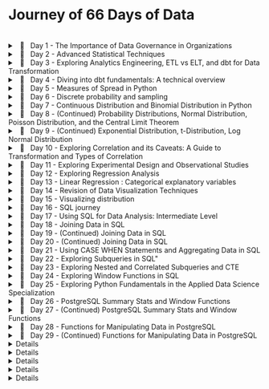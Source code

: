 <!--- <details> 
<br/>
<summary> &nbsp; 📖 &nbsp; Day N - Something</summary>

>  🗓️ &nbsp; Date: 2023-02-N  &nbsp; &nbsp;| &nbsp; &nbsp; 🔖 &nbsp; Resource: [ResourceNAME](Link) 

<p align="justify">
</p>
  
<pre><code>
</code></pre>

---

</details> ---> 


# Journey of 66 Days of Data

<br/>
<details> 

<br/>
<summary> &nbsp; 📖 &nbsp; Day 1 - The Importance of Data Governance in Organizations </summary>

> 🗓️ &nbsp;  Date: 2023-02-20  &nbsp; &nbsp;| &nbsp; &nbsp; 🔖 &nbsp; Resource: [Learning Data Governance](https://www.linkedin.com/learning-login/share?account=57118729&forceAccount=false&redirect=https%3A%2F%2Fwww.linkedin.com%2Flearning%2Flearning-data-governance-14224082%3Ftrk%3Dshare_ent_url%26shareId%3Dcohrv0OvTo6yI5CniLW7DQ%253D%253D)

<p align="justify">
In this course on data governance, I learned about the importance of managing data effectively within organizations.
As someone who has taken a course on data governance, I now understand that it involves creating policies, procedures, and standards for managing an organization's data assets. These policies cover a wide range of areas, including data privacy, data quality, data security, and data access.
</p>
<p align="justify">
One key takeaway from the course was the importance of data governance in ensuring the accuracy and reliability of an organization's data. Data governance policies help to ensure that the data is of high quality and can be trusted to support decision-making processes. Additionally, data governance can help organizations comply with regulatory requirements related to data privacy and security.
</p>
<p align="justify">
Overall, this course on data governance has helped me to appreciate the importance of managing data effectively within organizations. By implementing robust data governance policies, organizations can ensure that their data is accurate, secure, and reliable, and that it can be used effectively to support their goals.
</p>

___

</details>


<details> 
<br/>
<summary> &nbsp; 📖 &nbsp; Day 2 - Advanced Statistical Techniques </summary>

>  🗓️ &nbsp; Date: 2023-02-21  &nbsp; &nbsp;| &nbsp; &nbsp; 🔖 &nbsp; Resource: [Statistics Foundations 4: Advanced Topics](https://www.linkedin.com/learning-login/share?account=57118729&forceAccount=false&redirect=https%3A%2F%2Fwww.linkedin.com%2Flearning%2Fstatistics-foundations-4-advanced-topics%3Ftrk%3Dshare_ent_url%26shareId%3DbgrLh5ABQXy0gFkJrRmHGA%253D%253D)	

<p align="justify">
In this advanced statistics course, I gained a deeper understanding of various statistical concepts and techniques that are crucial. One of the most significant takeaways from this course was the importance of experimental design in ensuring the validity of statistical inferences. I learned about different types of experimental designs, such as completely randomized, randomized block, and factorial designs, and how to analyze the data obtained from them using analysis of variance (ANOVA). This knowledge is particularly useful in A/B testing. 
</p>

<p align="justify">
Furthermore, the course covered two-population comparisons, where I learned how to compare means and variances of two populations using different statistical tests, such as t-tests and F-tests. Additionally, the course covered advanced topics such as small sample sizes, t-distribution, degrees of freedom, and statistical power.
</p>

---
</details>


<details> 
<br/>
<summary> &nbsp; 📖 &nbsp; Day 3 - Exploring Analytics Engineering, ETL vs ELT, and dbt for Data Transformation </summary>

>  🗓️ &nbsp; Date: 2023-02-22  &nbsp; &nbsp;| &nbsp; &nbsp; 🔖 &nbsp; Resource: [Fundamentals of Dbt](https://courses.getdbt.com/courses/fundamentals)	

<p align="justify">
Today, I learned a bit about analytical engineers, ETL vs ELT and dbt for data transformation. I understood the difference between data engineer and analytical engineer. Data Engineers are responsible for designing and maintaining the infrastructure that enables the storage, processing, and analysis of large volumes of data whereas Analytics Engineers focus on building the analytical infrastructure that enables data-driven decision making. 
</p>
  
<p align="justify">
ETL and ELT are two different approaches to building data pipelines. ELT has become more popular in recent years due to the increasing availability of powerful cloud-based data warehouses, such as Amazon Redshift, Google BigQuery, and Snowflake. The main difference between the two approaches is the order in which the transformations are performed. ETL performs transformations on the data before it is loaded into the target system, while ELT loads the data into the target system first and then performs transformations on the data as needed.
</p>

<p align="justify">
dbt (data build tool) is a popular open-source tool that is used to manage data transformation pipelines. It is specifically designed for ELT workflows and provides features such as version control, testing, and documentation for data transformation code. dbt allows analytics engineers to manage the data transformation process in a more scalable and efficient way.
</p>
  
<p align="justify">
Next, I will dive deeper into dbt and explore this powerful too. 
</p>
  
---

</details>


<details> 
<br/>
<summary> &nbsp; 📖 &nbsp; Day 4 - Diving into dbt fundamentals: A technical overview </summary>

>  🗓️ &nbsp; Date: 2023-02-23  &nbsp; &nbsp;| &nbsp; &nbsp; 🔖 &nbsp; Resource: [Fundamentals of Dbt](https://courses.getdbt.com/courses/fundamentals)	

<p align="justify">
Today, I learned about data orchestration, fact models, dimension models, and DAG. I also explored the history of data modeling, including the Star schema, Kimball, and Data Vault. I learned that denormalized modeling, agile analytics, and ad hoc analytics are the latest trends in data modeling. I also learned why marts are called marts, and the differences between materialized tables and views.
</p>
  
<p align="justify">
In addition, I learned that models are .sql files that live in the models folder and that modularity is the degree to which a system's components may be separated and recombined. I also explored the concept of Sources, Staging, Intermediate, Fact, and Dimension models. I learned about upstream and downstream dependencies and the importance of data freshness in dbt.
</p>

<p align="justify">
I learned about the importance of modularity in dbt and how it allows for easy separation and recombination of system components. I also learned about the ref macro, which allows for easy reference to other models in the project. Testing is an essential aspect of data transformation, and dbt has features that allow for testing at multiple levels. There are two types of tests in dbt: singular tests and generic tests. Singular tests are specific queries that run on an entire model, while generic tests are written in YAML and run on specific columns in a model.
</p>

<details>
  <summary>Some of the Terminology</summary>
  
| Term | Description |
| --- | --- |
| Analytics Engineering | The process of creating and managing a data pipeline that transforms raw data into actionable insights. |
| ETL | Extract, Transform, Load - a data integration process that extracts data from source systems, transforms it into a format suitable for analysis, and loads it into a data warehouse. |
| ELT | Extract, Load, Transform - a data integration process that extracts data from source systems and loads it into a data warehouse, where it is transformed for analysis. |
| dbt | Data Build Tool - a tool for managing data transformations and orchestrating the data pipeline. |
| Fact Model | A data model that represents a fact or event, such as a sale or a customer interaction. |
| Dimension Model | A data model that represents a person, place, or thing, such as a customer or a product. |
| DAG | Directed Acyclic Graph - a visual representation of the dependencies between data pipeline tasks. |
| Data Vault | A data modeling technique that focuses on auditability, flexibility, and scalability. |
| Materialized Table | A table that is pre-calculated and stored in a database, improving query performance. |
| View | A virtual table that is a result of a query, allowing users to see a specific subset of data without altering the underlying data. |
| Modularity | The degree to which a system's components may be separated and recombined, often with the benefit of flexibility and variety in use. |
| ref Macro | A dbt macro that creates a reference to a model, allowing users to reuse the code and maintain consistency. |
| Source (src) | Raw table data that have been built in the warehouse through a loading process. |
| Staging (stg) | Models that are built directly on top of sources, used for light transformations that shape the data into what you want it to be. |
| Intermediate (int) | Models that exist between final fact and dimension tables, built on staging models rather than directly on sources to leverage the data cleaning that was done in staging. |
| Upstream | Refers to the models that are required to build a specific model. |
| Downstream | Refers to the models that are built on top of a specific model. |
| Freshness | The time since the last time data was refreshed or updated. |
| Singular Tests | Specific queries that are run against a model. |
| Generic Tests | Tests written in YAML that return the number of records that do not meet your assertions. |
| dbt test | A command that runs tests against a model. |
| dbt build | A command that builds the models and prepares them for the data pipeline. |
| Documentation | Information about a model or data pipeline, often in the form of comments or doc blocks. |
| Doc Block | A comment block in dbt that allows users to provide additional context and information about a model or data pipeline. |

  </details>

---

</details>


<details> 
<br/>
<summary> &nbsp; 📖 &nbsp; Day 5 - Measures of Spread in Python </summary>

>  🗓️ &nbsp; Date: 2023-02-24  &nbsp; &nbsp;| &nbsp; &nbsp; 🔖 &nbsp; Resource: [Introduction to Statistics in Python](https://app.datacamp.com/learn/courses/introduction-to-statistics-in-python)	

<p align="justify">
Today I learned about measures of spread such as variance, standard deviation, and mean absolute deviation in Python. These measures help to understand how much the data is spread out from the mean or central tendency.
</p>

<details> <br>
<summary> &nbsp; Variance and Standard Deviation</summary>
Variance is the average of the squared differences from the mean, while standard deviation is the square root of variance.

<pre><code>
import numpy as np

data = [2, 4, 6, 8, 10]

var = np.var(data)
std = np.std(data)

print("Variance:", var)
print("Standard Deviation:", std)

## output 
Variance: 8.0
Standard Deviation: 2.8284271247461903

</code></pre>

</details>

<details> <br>

 <summary> &nbsp; Mean Absolute Deviation </summary>
Mean absolute deviation (MAD) is the average of the absolute differences from the mean.

<pre><code>
import numpy as np

data = [2, 4, 6, 8, 10]

mean = np.mean(data)
mad = np.mean(np.abs(data - mean))

print("Mean Absolute Deviation:", mad)

## output 
Mean Absolute Deviation: 2.4

</code></pre>

</details>

<details>

<summary> &nbsp; Difference between SD and MSD </summary> <br>

The main difference between standard deviation and mean absolute deviation is that the former gives more weight to extreme values in the dataset, whereas the latter treats all deviations equally. Therefore, standard deviation is more sensitive to outliers than mean absolute deviation.

</details>

<details> <br>

<summary> &nbsp; Interquartile Range and Outliers </summary>
Interquartile range (IQR) is the range between the first and third quartiles of the dataset, and it can be used to identify outliers. Any value outside the range of 1.5 times the IQR below the first quartile or above the third quartile is considered an outlier.

<pre><code>
import numpy as np
import scipy.stats as stats

data = [2, 4, 6, 8, 10, 12, 14, 16, 18, 20, 22, 24, 26, 28, 30, 32, 34, 36, 38, 40]

q1, q3 = np.percentile(data, [25, 75])
iqr = q3 - q1

lower_bound = q1 - (1.5 * iqr)
upper_bound = q3 + (1.5 * iqr)

outliers = [x for x in data if x < lower_bound or x > upper_bound]

print("Interquartile Range:", iqr)
print("Outliers:", outliers)


## output 
Interquartile Range: 18.0
Outliers: [2, 40]

</code></pre>
</details>

---
</details>


<details> 
<br/>
<summary> &nbsp; 📖 &nbsp; Day 6 - Discrete probability and sampling  </summary>

>  🗓️ &nbsp; Date: 2023-02-26  &nbsp; &nbsp;| &nbsp; &nbsp; 🔖 &nbsp; Resource: [Datacamp: Random Numbers and Probability](https://campus.datacamp.com/courses/introduction-to-statistics-in-python/random-numbers-and-probability-2?ex=1) , [Youtube playlist: Discrete Probability](https://www.youtube.com/watch?v=oHcrna8Fk18&list=PLvxOuBpazmsNIHP5cz37oOPZx0JKyNszN)

<p align="justify">
Today, I learned about probability distributions in Python, specifically discrete probability distributions such as the binomial, Poisson, and geometric distributions. I also learned about sampling using the sample() method in Python as sampling is the process of selecting a subset of data from a larger dataset, usually for the purpose of making inferences about the larger population.

</p>
  
<p align="justify">
In Python, we can use the NumPy library to generate random numbers from different probability distributions. For example, we can use the binomial distribution to simulate flipping a coin a certain number of times and counting the number of heads. The binomial distribution takes two parameters: the number of trials (n) and the probability of success (p). The following code generates 100 random numbers from a binomial distribution with n=10 and p=0.5:
</p>


<pre><code>
import numpy as np
binomial_dist = np.random.binomial(n=10, p=0.5, size=100)
</code></pre>

<p align="justify">
Similarly, we can use the Poisson distribution to model the number of events occurring in a fixed interval of time or space, given the average rate of occurrence. The Poisson distribution takes one parameter: the average rate of occurrence (λ). The following code generates 100 random numbers from a Poisson distribution with λ=5:
</p>

<pre><code>
import numpy as np
poisson_dist = np.random.poisson(lam=5, size=100)
</code></pre>

<p align="justify">
Lastly, the geometric distribution models the number of trials needed to achieve the first success in a series of independent trials, each with the same probability of success. The geometric distribution takes one parameter: the probability of success (p). The following code generates 100 random numbers from a geometric distribution with p=0.3:
</p>

<pre><code>
import numpy as np
geometric_dist = np.random.geometric(p=0.3, size=100)
</code></pre>
  
<p align="justify">
In addition to generating random numbers from probability distributions, we can use the sample() method in Python to randomly sample a subset of data from a larger dataset. The sample() method takes one parameter: the sample size. The following code randomly samples 10 values from a list of numbers:
</p>

<pre><code>
import numpy as np
data = [1, 2, 3, 4, 5, 6, 7, 8, 9, 10, 11, 12, 13, 14, 15]
sample = np.random.choice(data, size=10, replace=False)
</code></pre>
    
---

</details>

<details> 
<br/>
<summary> &nbsp; 📖 &nbsp; Day 7 - Continuous Distribution and Binomial Distribution in Python</summary>

>  🗓️ &nbsp; Date: 2023-02-27  &nbsp; &nbsp;| &nbsp; &nbsp; 🔖 &nbsp; Resource: [Datacamp: Random Numbers and Probability](https://campus.datacamp.com/courses/introduction-to-statistics-in-python/random-numbers-and-probability-2?ex=1)

<p align="justify">
Today, I continued my exploration of probability theory and practiced using the Uniform distribution and Binomial distribution in Python.
</p>

### Continuous Distribution
<p align="justify">
A continuous distribution is used to describe the probability of a continuous random variable taking on values within a specific range. One common example of a continuous distribution is the Uniform distribution, which describes a scenario where all values in a range are equally likely to occur. In Python, I used the scipy.stats module to work with continuous distributions, specifically the uniform function.
Here's an example of using uniform.cdf to calculate the cumulative distribution function of the Uniform distribution:
</p>
  
<pre><code>
from scipy.stats import uniform

# Define the range of the Uniform distribution (lower bound and upper bound)
lower = 0
upper = 10

# Calculate the cumulative distribution function (CDF) of the Uniform distribution at x = 5 
uniform.cdf(5, lower, upper)

##output 
0.5

</code></pre>

<p align="justify">
I also used the uniform.rvs function to generate random numbers from the Uniform distribution:
</p>

<pre><code>
from scipy.stats import uniform

# Define the range of the Uniform distribution (lower bound and upper bound)
lower = 0
upper = 10

# Generate 10 random numbers from the Uniform distribution
uniform.rvs(upper, lower, size=10)
</code></pre>
---

### Binomial Distribution

<p align="justify">
The Binomial distribution is used to describe the probability of a certain number of successes in a fixed number of independent trials. In Python, I used the scipy.stats.binom module to work with the Binomial distribution.

Here's an example of using binom.pmf to calculate the probability mass function of the Binomial distribution:
</p>
  
<pre><code>
from scipy.stats import binom

# Calculate the probability of getting exactly 2 heads in 5 coin flips
n = 5
p = 0.5
k = 2

binom.pmf(k, n, p)

</code></pre>

<p align="justify">
In this example, I calculated the probability of getting exactly 2 heads in 5 coin flips, where the probability of getting heads on any given flip is 0.5. The k parameter specifies the number of successes, the n parameter specifies the total number of trials, and the p parameter specifies the probability of success for each trial.</p>

<p align="justify">
Overall, it was an interesting day exploring continuous and Binomial distributions in Python. I look forward to continuing my learning and exploring other types of probability distributions.</p>

  ---
</details>
  
  
<details> 
<br/>
<summary> &nbsp; 📖 &nbsp; Day 8 - (Continued) Probability Distributions, Normal Distribution, Poisson Distribution, and the Central Limit Theorem</summary>

>  🗓️ &nbsp; Date: 2023-02-28  &nbsp; &nbsp;| &nbsp; &nbsp; 🔖 &nbsp; Resource: [Datacamp: More Distributions and the Central Limit Theorem](https://campus.datacamp.com/courses/introduction-to-statistics-in-python/more-distributions-and-the-central-limit-theorem-3?ex=1)

<p align="justify">
Today, I continued my exploration of probability theory and learned about the normal distribution in more depth, as well as the Poisson distribution and the central limit theorem.
</p>

### Normal Distribution:
  
<p align="justify">
I learned about the normal distribution, which is a continuous probability distribution that is commonly used to model real-world phenomena. Here's an example of using norm.cdf to calculate the cumulative distribution function of the Normal distribution:
  
<pre><code>
from scipy.stats import norm

# Calculate the probability that a random variable from a normal distribution with mean 0 and standard deviation 1 is less than 1
norm.cdf(1, 0, 1)

</code></pre>

<p align="justify">
I also used the norm.rvs function to generate random numbers from the Normal distribution:
</p>
  
<pre><code>
from scipy.stats import norm

# Generate 10 random numbers from a normal distribution with mean 0 and standard deviation 1
norm.rvs(0, 1, size=10)

</code></pre>
---

### Poisson Distribution

<p align="justify">
The Poisson distribution is a discrete probability distribution that is used to model the number of times an event occurs in a fixed time period. In Python, I used the scipy.stats.poisson module to work with the Poisson distribution. Here's an example of using poisson.pmf to calculate the probability mass function of the Poisson distribution:
</p>
  
<pre><code>
from scipy.stats import poisson

# Calculate the probability of seeing 3 cars passing by in 1 minute on average
mu = 2
poisson.pmf(3, mu)

</code></pre>

---

### Central Limit Theorem

<p align="justify">
The Central Limit Theorem states that the sum of a large number of independent and identically distributed random variables will be approximately normally distributed, regardless of the underlying distribution of the individual variables. In Python, I used numpy to simulate the Central Limit Theorem. Here's an example of generating 1000 samples of 100 uniformly distributed random variables and calculating the mean of each sample:
</p>
  
<pre><code>
import numpy as np
from scipy.stats import norm

# Generate 1000 samples of 100 uniformly distributed random variables
samples = np.random.uniform(0, 1, (1000, 100))

# Calculate the mean of each sample
sample_means = np.mean(samples, axis=1)

# Plot the distribution of sample means
import matplotlib.pyplot as plt

plt.hist(sample_means, bins=30, density=True)

# Calculate the parameters of the normal distribution that approximates the sample means
mean = np.mean(sample_means)
std = np.std(sample_means)

# Plot the normal distribution that approximates the sample means
x = np.linspace(mean - 3*std, mean + 3*std, 100)
plt.plot(x, norm.pdf(x, mean, std), 'r')

plt.show()

</code></pre>
  
  ---

</details>


<details> 
<br/>
<summary> &nbsp; 📖 &nbsp; Day 9 - (Continued) Exponential Distribution, t-Distribution, Log Normal Distribution </summary>

>  🗓️ &nbsp; Date: 2023-03-01  &nbsp; &nbsp;| &nbsp; &nbsp; 🔖 &nbsp; Resource: [Datacamp: More Distributions and the Central Limit Theorem](https://campus.datacamp.com/courses/introduction-to-statistics-in-python/more-distributions-and-the-central-limit-theorem-3?ex=1)

<p align="justify">
Today, I continued my exploration of probability theory and practiced using the Exponential distribution, t-Distribution, Log Normal distribution.
</p>

### Exponential Distribution:
  
<p align="justify">
The Exponential distribution is a continuous probability distribution that describes the time between events in a Poisson point process, where events occur independently and at a constant rate. The Exponential distribution has a parameter lambda (λ) which represents the rate of events. Here's an example of using expon.cdf to calculate the cumulative distribution function of the Exponential distribution:
  
<pre><code>
from scipy.stats import expon

# Calculate the probability of waiting less than 3 minutes between two events that occur on average every 4 minutes
lambda_ = 1/4
expon.cdf(3, scale=1/lambda_)

# Output: 0.3296799539643607
</code></pre>
---

### t-Distribution (Student's Distribution)

<p align="justify">
The t-Distribution is a continuous probability distribution that is used when the sample size is small and/or when the population variance is unknown. In Python, I used the scipy.stats.t module to work with the t-Distribution. The t-Distribution has a parameter called degrees of freedom (df) which determines the shape of the distribution. When the degrees of freedom are low, the t-Distribution has fatter tails and a lower peak than the normal distribution. Here's an example of using t.cdf to calculate the cumulative distribution function of the t-Distribution:
</p>
  
<pre><code>
from scipy.stats import t

# Calculate the cumulative distribution function (CDF) of the t-distribution at x = 2
t.cdf(2, df=5)

# Output: 0.9342621026418957

</code></pre>

---

### Log Normal Distribution

<p align="justify">
The log normal distribution is a continuous probability distribution that is used when the underlying data is positively skewed and can be transformed to a normal distribution by taking the logarithm of the data. In Python, I used the scipy.stats.lognorm module to work with the log normal distribution.
</p>
  
<pre><code>

from scipy.stats import lognorm

# Generate 10 random numbers from the log normal distribution with shape parameter = 0.25 and scale parameter = 1
lognorm.rvs(s=0.25, scale=1, size=10)

# Output: array([1.22673498, 0.60983203, 0.62700296, 1.10447058, 1.56578228,
#                0.87423138, 0.85463339, 1.09205123, 1.20236384, 1.12615535])

</code></pre>
  
  ---

</details>
  
  

<details> 
<br/>
<summary> &nbsp; 📖 &nbsp; Day 10 - Exploring Correlation and its Caveats: A Guide to Transformation and Types of Correlation </summary>

>  🗓️ &nbsp; Date: 2023-03-02  &nbsp; &nbsp;| &nbsp; &nbsp; 🔖 &nbsp; Resource: [Datacamp: Correlation and Experimental Design
](https://campus.datacamp.com/courses/introduction-to-statistics-in-python/correlation-and-experimental-design-4?ex=1)

<p align="justify">
Today, I learned about correlation, its statistical formulation, and correlation caveats. Here's a breakdown of what I covered today:</p>

## Correlation:
  
<p align="justify">
Correlation is a measure of the strength and direction of the relationship between two variables. It is commonly used in statistics to investigate the association between variables. </p>
  
### Pearson Correlation:
  
<p align="justify">
The Pearson Correlation coefficient, also known as Pearson's r, is a measure of the linear relationship between two continuous variables. It ranges from -1 to +1, where -1 indicates a perfect negative correlation, 0 indicates no correlation, and +1 indicates a perfect positive correlation. The formula for calculating Pearson's r is: </p>

<code> r = (nΣXY - ΣXΣY) / sqrt((nΣX^2 - (ΣX)^2) * (nΣY^2 - (ΣY)^2)) </code>
<br>
  
In Python, we can use the pearsonr function from the scipy.stats module to calculate the Pearson Correlation coefficient and its p-value.
 <pre><code>
from scipy.stats import pearsonr

# Calculate Pearson's r and p-value between two arrays x and y
x = [1, 2, 3, 4, 5]
y = [5, 4, 3, 2, 1]
corr, p_val = pearsonr(x, y)

print("Pearson's r =", corr)
print("p-value =", p_val)

## Pearson's r = -1.0
## p-value = 0.0
</code></pre> 

### Other Types Correlation:
  
<p align="justify">
Apart from Pearson's correlation, there are other types of correlation measures, such as Spearman's rank correlation coefficient and Kendall's tau correlation coefficient. These measures are used when the relationship between the two variables is not necessarily linear or when the data is ordinal.
</p>

---

## Correlation Caveats:
  
<p align="justify">
While correlation is a useful tool for investigating the relationship between variables, there are some caveats to keep in mind. </p>
  
### Importance of Transformation:
  
<p align="justify">
Correlation measures the linear relationship between two variables, which means that if the relationship is not linear, correlation may not accurately reflect the true association. In such cases, transforming the data using functions such as log, square root, reciprocal, or a combination of these may help to linearize the relationship and improve the accuracy of the correlation. </p>

<pre><code>
import numpy as np
import matplotlib.pyplot as plt

# Generate two arrays with a non-linear relationship
x = np.arange(1, 11)
y = x ** 2 + 5 * x + 10

# Plot the data
plt.scatter(x, y)
plt.show()
</code></pre>   

<br>

<pre><code>
# Transform the data using log function
x_log = np.log(x)
y_log = np.log(y)

# Plot the transformed data
plt.scatter(x_log, y_log)
plt.show()
</code></pre>
  
 


### Correlation does not imply causation:
  
<p align="justify">
It is important to note that correlation does not imply causation. Just because two variables are correlated does not necessarily mean that one causes the other.
</p>
  
<p align="justify">
For example, a study might find a positive correlation between ice cream sales and the number of drownings at the beach. However, this does not mean that eating ice cream causes people to drown or vice versa. Instead, the real explanation for this correlation is that both variables are influenced by a third variable, such as hot weather.
</p>  
  
---

</details>

<details> 
<br/>
<summary> &nbsp; 📖 &nbsp; Day 11 - Exploring Experimental Design and Observational Studies </summary>

>  🗓️ &nbsp; Date: 2023-03-03  &nbsp; &nbsp;| &nbsp; &nbsp; 🔖 &nbsp; Resource: [Datacamp: Correlation and Experimental Design
](https://campus.datacamp.com/courses/introduction-to-statistics-in-python/correlation-and-experimental-design-4?ex=1)

<p align="justify">
Today, I continued my exploration of statistics and learned about the design of experiments. In particular, I learned about the various methods used in experimental and observational studies to reduce bias and increase the reliability of the results.</p>
  
### Treatment and Response in Experimental Design
<p align="justify">
reatment refers to any intervention or manipulation applied to a group or individual in an experiment. It is the variable that is being studied and can be either a controlled variable or an independent variable. For example, in a medical trial, the treatment may be a new drug that is being tested for its effectiveness in treating a certain condition. </p>  

<p align="justify">
Response, on the other hand, refers to the measured outcome or effect of the treatment. It is the variable that is being observed and analyzed to determine if the treatment had any effect. In the medical trial example, the response could be the improvement in the patient's condition after taking the new drug. </p>   

### A/B Testing:
<p align="justify">
A/B testing is a method used in experimental studies to compare two different treatments or versions of a product to see which one performs better. In A/B testing, a sample of individuals is randomly divided into two groups, one group receives the first treatment (A) while the other receives the second treatment (B). The outcomes of each group are then compared to determine which treatment is more effective. </p>
 
### Gold Standard of Experimentation:
<p align="justify">
The randomized control trial (RCT) is considered the gold standard in experimentation. In an RCT, individuals are randomly assigned to either the treatment group or the control group. The control group is used as a baseline to compare the results of the treatment group. Placebos and double-blind trials are used to further reduce bias and increase the reliability of the results. </p>
  
### Observational Study:
<p align="justify">
Observational studies are used in situations where it is not feasible or ethical to conduct an experimental study. In observational studies, researchers observe and record the natural behavior of individuals or groups. However, it is important to note that observational studies are more susceptible to bias than experimental studies, as the researchers do not have control over the treatment or exposure. </p>  
  
### Confounding Variables:
<p align="justify">
Confounding variables are variables that are related to both the independent and dependent variables, making it difficult to determine the true relationship between them. It is important to control for confounding variables in experimental and observational studies to increase the reliability of the results. </p>  
  
### Longitudinal vs Cross-Sectional Studies:
<p align="justify">
In a longitudinal study, individuals are observed and measured over a long period of time to determine how they change over time. In contrast, a cross-sectional study measures a group of individuals at a single point in time. Both types of studies have their advantages and disadvantages, and the choice between them depends on the research question and available resources. </p>    
  
<p align="justify">
Overall, I found today's lesson on the design of experiments to be very informative and relevant to my work as a data scientist. It is important to consider the various methods used in experimental and observational studies to ensure that the results are reliable and free from bias. </p>     

---

</details>


<details> 
<br/>
<summary> &nbsp; 📖 &nbsp; Day 12 - Exploring Regression Analysis </summary>

>  🗓️ &nbsp; Date: 2023-03-05  &nbsp; &nbsp;| &nbsp; &nbsp; 🔖 &nbsp; Resource: [Datacamp: Simple Linear Regression Modeling
](https://campus.datacamp.com/courses/introduction-to-regression-with-statsmodels-in-python/simple-linear-regression-modeling?ex=1)

<p align="justify">
I continued my exploration of statistics. I learned about regression analysis, specifically linear and logistic regression. I also learned about adding a linear trend line, the intercept, slope, and equation, as well as running a model in Python using the statsmodels library. </p>
<p align="justify">
Regression analysis is a statistical technique used to model the relationship between a dependent variable and one or more independent variables.
</p>

---

### Linear and Logistic Regression:
  
<p align="justify">
I learned about two types of regression: linear and logistic regression. Linear regression is used to model the relationship between two continuous variables, while logistic regression is used to model the relationship between a binary dependent variable and one or more independent variables.
 </p>
 
---  

### Adding a Linear Trend Line
  
<p align="justify">
To visualize the relationship between two variables, I learned about adding a linear trend line to a scatter plot. In Python, I used the seaborn library to plot a scatter plot with a linear regression trend line:
 </p>

<pre><code>
fimport seaborn as sns

# Load data
data = sns.load_dataset("tips")

# Plot scatter plot with linear regression trend line
sns.regplot(x="total_bill", y="tip", data=data)
</code></pre> 

---

### Intercept, Slope, and Equation
  
<p align="justify">
I also learned about the intercept, slope, and equation of a linear regression model. The intercept represents the point at which the regression line intersects the y-axis (the value at the point where x is zero), while the slope represents the rate of change in the dependent variable for each unit change in the independent variable (the amount of the y value increases if you increase x by one). </p>
<p align="justify">
The equation of a linear regression line is typically written as y = mx + b, where y is the dependent variable, x is the independent variable, m is the slope of the line, and b is the intercept.
</p>

---  

### Running a Regression Model with statsmodels
  
<p align="justify">
In Python, I learned how to run a regression model using the statsmodels library. I used the ols() function from statsmodels.formula.api to create a model object and fit it to my data: </p>

<pre><code>
iimport pandas as pd
import statsmodels.formula.api as smf

# Read in data as a pandas dataframe
data = pd.read_csv('data.csv')

# Fit linear regression model using ols() function from statsmodels
model = smf.ols(formula='y ~ x', data=data).fit()

# Print summary of model results
print(model.summary())

</code></pre>   
---

</details>




<details> 
<br/>
<summary> &nbsp; 📖 &nbsp; Day 13 - Linear Regression : Categorical explanatory variables </summary>

>  🗓️ &nbsp; Date: 2023-03-06  &nbsp; &nbsp;| &nbsp; &nbsp; 🔖 &nbsp; Resource: [Datacamp: Simple Linear Regression Modeling
](https://campus.datacamp.com/courses/introduction-to-regression-with-statsmodels-in-python/simple-linear-regression-modeling?ex=1)

<p align="justify">
I learned about categorial explanatory variables, visualizing one numeric and one categorical values using sns.displot, and linear regression with categorical explanatory variables.


---


  
<p align="justify">
To visualize a numeric and a categorical variable, instead of scatterplot, histogram is used. I used sns.displot to give panel to all the categorical values </p>
 

<pre><code>
import seaborn as sns
import matplotlib.pyplot as plt

# Load example data from seaborn library
tips = sns.load_dataset("tips")

# Create a panel of histograms using displot, The col_wrap argument specifies how many plots to display per row, in this case 2
sns.displot(data=tips, x="total_bill", col="day", col_wrap=2, bins=20)

# Set plot titles and axis labels
plt.subplots_adjust(top=0.9)
plt.suptitle("Total Bill by Day of the Week")
plt.xlabel("Total Bill ($)")
plt.show()
</code></pre> 

---

  
<p align="justify">
To perform linear regression with one numeric and one categorical variable, we can use the ols function from the statsmodels.formula.api module. Here's an example of how we can use ols to perform linear regression with a numeric and a categorical variable: </p>

<pre><code>
import statsmodels.formula.api as smf

# Load example dataset
tips = sns.load_dataset("tips")

# Perform linear regression with intercept
model_with_intercept = smf.ols('total_bill ~ day', data=tips).fit()

# Print the model summary
print(model_with_intercept.summary())

</code></pre> 

<p align="justify">
When we perform linear regression with a categorical variable, we need to be careful about how we specify the model formula. By default, ols will include an intercept term in the model. However, this may not be appropriate when we have a categorical variable. If we include an intercept term, we will end up with a separate intercept for each category of the categorical variable. This can lead to misleading results.</p>

  
<p align="justify">
To exclude the intercept term, we can include + 0 in the formula. For example: </p>


<pre><code>
import statsmodels.formula.api as smf

# Load example dataset
tips = sns.load_dataset("tips")

# Perform linear regression without intercept
model_without_intercept = smf.ols('total_bill ~ day + 0', data=tips).fit()

# Print the model summary
print(model_without_intercept.summary())

</code></pre>   

<p align="justify">
When we perform linear regression without the intercept term, the coefficients represent the mean difference in the dependent variable between each category of the categorical variable and the reference category. The reference category is the one that is omitted from the formula.</p>

<p align="justify">
In general, if we have a categorical variable with more than two categories, we should exclude the intercept term. If we have a categorical variable with only two categories, we can include or exclude the intercept term, but the interpretation of the coefficients will be slightly different. </p>
---

</details>



  
<details> 
<br/>
<summary> &nbsp; 📖 &nbsp; Day 14 - Revision of Data Visualization Techniques  </summary>

>  🗓️ &nbsp; Date: 2023-03-07  &nbsp; &nbsp;| &nbsp; &nbsp; 🔖 &nbsp; Resource: [An Intuitive Guide to Data Visualization in Python](https://www.analyticsvidhya.com/blog/2021/02/an-intuitive-guide-to-visualization-in-python/)

<p align="justify">
Today I revisited the different types of charts and visualizations that can be used to effectively present data. Good visualizations can help us understand and interpret data better. I reviewed various charts such as bar chart, pie chart, dot plot, box plot, histogram, line chart, scatter plot, heat map and data map, and also their implementation in Python.
</p>

---
  
### Bar Chart
<p align="justify">
A bar chart is a chart with rectangular bars plotted horizontally or vertically. They are used to show a comparison between different categories or groups. Bar charts are useful in showing changes over time or comparing different categories. </p>  

<pre><code>
import matplotlib.pyplot as plt

# Data
data = {'apples': 20, 'oranges': 15, 'pears': 25, 'bananas': 22}

# Creating bar chart
fig = plt.figure(figsize=(10, 5))

# Add axes
ax = fig.add_axes([0, 0, 1, 1])

# Add data
ax.bar(data.keys(), data.values())

# Add title and labels
ax.set_title('Fruit Comparison')
ax.set_xlabel('Fruit')
ax.set_ylabel('Quantity')

# Show plot
plt.show()
</code></pre>   

---

### Pie Chart:
<p align="justify">
A pie chart is a circular chart divided into sectors, which represents numerical proportions of a whole. Pie charts are not recommended for showing many categories or groups as it can be difficult to read them. </p>

<pre><code>
import matplotlib.pyplot as plt

# Data
data = {'apples': 20, 'oranges': 15, 'pears': 25, 'bananas': 22}

# Creating pie chart
fig, ax = plt.subplots()

# Add data
ax.pie(data.values(), labels=data.keys(), autopct='%1.1f%%')

# Add title
ax.set_title('Fruit Comparison')

# Show plot
plt.show()

</code></pre>     

<p align="justify">
Pie charts are often used for data visualization, but they are not recommended for several reasons. Firstly, they can be misleading as it is difficult to accurately compare the size of different slices of the pie. Human perception is not always accurate, and small differences in angle or size can make a significant difference in how the chart is interpreted. Secondly, pie charts are not effective at showing changes over time, which can be important in many data analysis scenarios. Lastly, pie charts are not accessible for people with visual impairments or color blindness. </p>

---

### Dot Plot
<p align="justify">A dot plot is a chart consisting of dots to represent data points. It is useful in showing the distribution of data points and their frequency.
 </p>  

<pre><code>
import matplotlib.pyplot as plt

# Data
data = [3, 5, 6, 2, 8, 4, 7, 1, 9]

# Creating dot plot
fig, ax = plt.subplots()

# Add data
ax.plot(data, 'o')

# Add title and labels
ax.set_title('Dot Plot')
ax.set_xlabel('X-axis')
ax.set_ylabel('Y-axis')

# Show plot
plt.show()
</code></pre>    

---

### Box Plot 
<p align="justify">
A box plot is a chart used to show the distribution of data and its skewness. It is useful in identifying outliers and comparing data between groups or categories.
 </p>  

<pre><code>
import matplotlib.pyplot as plt

# Data
data = [10, 20, 30, 40, 50, 60, 70, 80, 90, 100]

# Creating box plot
fig, ax = plt.subplots()

# Add data
ax.boxplot(data)

# Add title and labels
ax.set_title('Box Plot')
ax.set_ylabel('Data')

# Show plot
plt.show()
</code></pre>  

---

### Histogram
<p align="justify"> A histogram is a graphical representation of the distribution of a dataset. It is an estimate of the probability distribution of a continuous variable and is commonly used for data visualization.
 </p>  

<pre><code>
import matplotlib.pyplot as plt
import numpy as np

data = np.random.randn(1000)
plt.hist(data, bins=30)
plt.show()
</code></pre>  

---

### Line chart:
<p align="justify">A line chart is used to show trends over time or a continuous variable. It is commonly used to visualize stock prices, weather patterns, or other time series data.
 </p>  

<pre><code>
import matplotlib.pyplot as plt

x = [1, 2, 3, 4, 5]
y = [2, 4, 1, 5, 3]

plt.plot(x, y)
plt.show()

</code></pre>  

---

### Scatter Plot
<p align="justify">A scatter plot is used to show the relationship between two variables. It is commonly used to visualize data points in a two-dimensional space. 
 </p>  

<pre><code>
import matplotlib.pyplot as plt
import numpy as np

x = np.random.randn(100)
y = np.random.randn(100)

plt.scatter(x, y)
plt.show()

</code></pre>  

---

### Heatmap
<p align="justify">A heatmap is used to show the distribution of data points in a two-dimensional space. It is commonly used to visualize the correlation between variables or the frequency of events in a geographic area.
 </p>  

<pre><code>
import seaborn as sns
import numpy as np

data = np.random.randn(100, 100)

sns.heatmap(data)
</code></pre>  

### Data map
<p align="justify"> A data map is used to visualize geographic data. It is commonly used to show the distribution of population, the prevalence of diseases, or other spatial phenomena. 
 </p>  

<pre><code>
import folium

m = folium.Map(location=[45.5236, -122.6750])
</code></pre>  


---

</details>

<details> 
<br/>
<summary> &nbsp; 📖 &nbsp; Day 15 - Visualizing distribution </summary>

>  🗓️ &nbsp; Date: 2023-03-08  &nbsp; &nbsp;| &nbsp; &nbsp; 🔖 &nbsp; Resource: [Datacamp: Visualizing distributions
](https://campus.datacamp.com/courses/understanding-data-visualization/visualizing-distributions?ex=1)

<p align="justify">
From today, I am taking a career track: <a href="https://app.datacamp.com/learn/career-tracks/data-analyst-in-sql" target="_blank">Data Analyst in SQL</a> as I am taking a break from statistics and diving into SQL. As a part of this track, I did Understanding Data Visualization course where I got chance to revist the visualization tools along with best pratice for using colours and shapes. 
</p>

---

</details>

<details> 
<br/>
<summary> &nbsp; 📖 &nbsp; Day 16 - SQL journey </summary>

>  🗓️ &nbsp; Date: 2023-03-20  &nbsp; &nbsp;| &nbsp; &nbsp; 🔖 &nbsp; Resource: [Datacamp: Introduction to SQL
](https://app.datacamp.com/learn/courses/introduction-to-sql)

<p align="justify">
After a brief break from my data science learning journey, I decided to focus on enhancing my skills in SQL. I reviewed the basics and learned how to write subqueries, use aggregate functions, and normalize data.  I also gained an understanding of the importance of data normalization in improving data retrieval accuracy and efficiency. I'm excited to apply my new knowledge to real-world datasets and continue practicing writing more complex SQL queries.

Moving forward, I plan to take specific courses on different SQL flavors to expand my knowledge and proficiency in writing complex queries. I'm committed to learning new keywords and techniques to become a more effective data scientist. Overall, it was a productive day of learning, and I'm looking forward to continuing my journey towards mastering the various tools and techniques used in data science.
</p>

---

</details>

<details> 
<br/>
<summary> &nbsp; 📖 &nbsp; Day 17 - Using SQL for Data Analysis: Intermediate Level </summary>

>  🗓️ &nbsp; Date: 2023-03-21  &nbsp; &nbsp;| &nbsp; &nbsp; 🔖 &nbsp; Resource: <a href="https://app.datacamp.com/learn/courses/intermediate-sql" target="_blank"> Datacamp: Intermediate SQL </a>



<p align="justify">
Today, I learned about using SQL to filter, compare, summarize, sort, and group data. I practiced writing queries on a database of films to determine which movies performed the best and how movie durations and budgets changed over time.
</P>

<p align="justify">
I started by filtering and comparing data using operators like =, <>, and IN. Then, I learned about aggregate functions such as SUM, COUNT, AVG, and MAX, which were helpful in summarizing data like the total revenue generated by a particular film or the average rating of movies in a certain genre. After that, I learned how to sort and group data using ORDER BY and GROUP BY statements. And then, I learned how to present data cleanly using tools such as rounding and aliasing. The AS keyword was useful in renaming columns and making the output more user-friendly. 
</p>

<p align="justify">
When writing SQL code, the order of keywords is generally: SELECT -> FROM -> WHERE -> GROUP BY -> HAVING -> ORDER BY -> LIMIT. For example: 
</p>

<pre><code>
SELECT title, duration
FROM films
WHERE country = 'United States'
GROUP BY duration
HAVING COUNT(*) > 10
ORDER BY duration DESC
LIMIT 5;
</code></pre> 

<p align="justify">
In this example, the keywords are written in the order: SELECT, FROM, WHERE, GROUP BY, HAVING, ORDER BY, LIMIT. However, when running the query, the order is actually: FROM, WHERE, GROUP BY, HAVING, SELECT, ORDER BY, LIMIT.
</p>

<hr style="border: 0; height: 1px; width: 80%; text-align: center;">


</details>


</details>

<details> 
<br/>
<summary> &nbsp; 📖 &nbsp; Day 18 - Joining Data in SQL </summary>

>  🗓️ &nbsp; Date: 2023-03-22  &nbsp; &nbsp;| &nbsp; &nbsp; 🔖 &nbsp; Resource: <a href="https://app.datacamp.com/learn/courses/joining-data-in-sql" target="_blank"> Datacamp: Joining Data in SQL </a>

<p align="justify">
Today, I learned about using SQL to filter, compare, summarize, sort, and group data. I practiced writing queries on a database of films to determine which movies performed the best and how movie durations and budgets changed over time. I delved into the topic of SQL joins and learned about different types of joins such as INNER JOIN, LEFT JOIN, RIGHT JOIN, FULL JOIN, and CROSS JOIN. These joins are used to combine columns from one or more tables in a relational database through a lookup process. </p>

<details>
<summary>Syntax of Cross JOIN</summary>
<p align="justify"> A CROSS JOIN, also known as a Cartesian product, returns all possible combinations of rows from two tables. It does not require any common columns between the tables. For example: </p>
    
<pre><code>
 SELECT *
 FROM table1
 CROSS JOIN table2;
 </code></pre> 
 </details> 
  
<hr style="border: 0; height: 0.5px; width: 80%; text-align: center;">

<p align="justify"> Additionally, I also learned about semi joins, anti joins, and self joins. </p>
<details> 
<summary>Syntax and Description</summary>

<p align="justify">
A semi-join returns only the rows from the first table that match a specified condition in the second table. It is equivalent to using an IN or EXISTS subquery. For example:
</p>

<pre><code>
SELECT *
FROM table1
WHERE EXISTS (
  SELECT *
  FROM table2
  WHERE table1.id = table2.id
);
</code></pre> 

<p align="justify">
An anti-join returns only the rows from the first table that do not match a specified condition in the second table. It is equivalent to using a NOT IN or NOT EXISTS subquery. For example:
</p>

<pre><code>
SELECT *
FROM table1
WHERE NOT EXISTS (
  SELECT *
  FROM table2
  WHERE table1.id = table2.id
);
</code></pre> 
 
<p align="justify">
A self-join is a join in which a table is joined with itself. It can be used to compare rows within the same table or to create hierarchical relationships. For example:
</p>

<pre><code>
SELECT e1.name, e2.name
FROM employees e1
JOIN employees e2 ON e1.manager_id = e2.id;
</code></pre> 

</details>

<hr style="border: 0; height: 1px; width: 80%; text-align: center;">

</details>


<details> 
<br/>
<summary> &nbsp; 📖 &nbsp; Day 19 - (Continued) Joining Data in SQL </summary>

>  🗓️ &nbsp; Date: 2023-03-23  &nbsp; &nbsp;| &nbsp; &nbsp; 🔖 &nbsp; Resource: <a href="https://app.datacamp.com/learn/courses/joining-data-in-sql" target="_blank"> Datacamp: Joining Data in SQL </a>

<p align="justify">
Today, I learned about using set theory operations in SQL, including UNION, UNION ALL, INTERSECT, and EXCEPT clauses. These operations are different from join operations and are used to combine or compare data from two or more tables. </p>

<br/><img src="./images/set_theory.png" alt="set_thoery_chart">


<p align="justify">
The UNION clause combines the result sets of two or more SELECT statements into a single result set. It eliminates duplicate rows in the result set. The UNION ALL clause also combines the result sets of two or more SELECT statements into a single result set, but it includes all rows, including duplicates.

Here's an example of UNION: </p>
    
<pre><code>
SELECT column1, column2
FROM table1
UNION
SELECT column1, column2
FROM table2;
</code></pre> 
  
<hr style="border: 0; height: 0.5px; width: 80%; text-align: center;">

<p align="justify">
The INTERSECT clause returns only the rows that appear in both result sets of two SELECT statements. It is used to compare two result sets and find the common rows. Here's an example: </p>
    
<pre><code>
SELECT column1, column2
FROM table1
INTERSECT
SELECT column1, column2
FROM table2;
</code></pre> 
  
<hr style="border: 0; height: 0.5px; width: 80%; text-align: center;">

<p align="justify">
The EXCEPT clause returns only the rows that appear in the first result set but not in the second result set of two SELECT statements. It is used to compare two result sets and find the unique rows. Here's an example:</p>
    
<pre><code>
SELECT column1, column2
FROM table1
EXCEPT
SELECT column1, column2
FROM table2;
</code></pre> 
  
<hr style="border: 0; height: 0.5px; width: 80%; text-align: center;">

</details>


<details> 
<br/>
<summary> &nbsp; 📖 &nbsp; Day 20 - (Continued) Joining Data in SQL </summary>

>  🗓️ &nbsp; Date: 2023-03-24 &nbsp; &nbsp;| &nbsp; &nbsp; 🔖 &nbsp; Resource: <a href="https://app.datacamp.com/learn/courses/joining-data-in-sql" target="_blank"> Datacamp: Joining Data in SQL </a>

<p align="justify">
On day 20, I began investigating semi-joins and anti-joins in SQL. These are powerful tools for filtering data and analyzing relationships between tables. Semi-joins allow me to filter data based on a condition in another table, while anti-joins allow me to identify records that do not have a corresponding match in another table. </p>

<p align="justify">
Semi-joins proved useful for filtering data from one table based on matching data in another table. This can be achieved using the EXISTS keyword or the IN keyword with a subquery.

Here's an example of Semi-joins: </p>
    
<pre><code>
SELECT *
FROM employees
WHERE EXISTS (
  SELECT *
  FROM departments
  WHERE employees.department_id = departments.department_id
)
</code></pre> 
  
<hr style="border: 0; height: 0.5px; width: 80%; text-align: center;">

<p align="justify">
Similarly, anti-joins were helpful in filtering out data from one table that did not exist in another table. This was achieved using the NOT EXISTS keyword or the NOT IN keyword with a subquery. Example: </p>
    
<pre><code>
SELECT *
FROM employees
WHERE NOT EXISTS (
  SELECT *
  FROM departments
  WHERE employees.department_id = departments.department_id
)
</code></pre> 
  
<hr style="border: 0; height: 0.5px; width: 80%; text-align: center;">

</details>


<details> 
<br/>
<summary> &nbsp; 📖 &nbsp; Day 21 - Using CASE WHEN Statements and Aggregating Data in SQL</summary>

>  🗓️ &nbsp; Date: 2023-03-27 &nbsp; &nbsp;| &nbsp; &nbsp; 🔖 &nbsp; Resource: <a href="https://campus.datacamp.com/courses/data-manipulation-in-sql/well-take-the-case?ex=1" target="_blank"> Datacamp: We'll take the CASE </a>

<p align="justify">
Today, I learned how to use the CASE WHEN statement in SQL to create categorical variables and how to aggregate data with multiple filtering conditions. </p>

<p align="justify">
For example, consider a table of customer orders with columns for order ID, customer name, product ID, and quantity. I can use the CASE WHEN statement to create a new column that categorizes each product as either "high demand" or "low demand" based on the quantity ordered. Here is an example query: </p>

Here's an example of Semi-joins: </p>
    
<pre><code>
SELECT order_id, customer_name, product_id, quantity,
  CASE WHEN quantity > 10 THEN 'high demand'
       ELSE 'low demand' END AS demand_category
FROM orders;
</code></pre> 
  
<hr style="border: 0; height: 0.5px; width: 80%; text-align: center;">

<p align="justify">
I also learned how to aggregate data with multiple filtering conditions using the COUNT and SUM functions. For example, consider a table of customer orders with columns for order ID, customer name, product ID, and price. I can use the following query to calculate the total revenue generated by each customer for each product category: </p>
    
<pre><code>
SELECT customer_name, 
  SUM(CASE WHEN price > 100 THEN price ELSE 0 END) AS high_price_revenue,
  SUM(CASE WHEN price <= 100 THEN price ELSE 0 END) AS low_price_revenue,
  SUM(price) AS total_revenue
FROM orders
GROUP BY customer_name;
</code></pre> 
  
<hr style="border: 0; height: 0.5px; width: 80%; text-align: center;">

</details>


<details> 
<br/>
<summary> &nbsp; 📖 &nbsp; Day 22 - Exploring Subqueries in SQL"</summary>

>  🗓️ &nbsp; Date: 2023-03-28 &nbsp; &nbsp;| &nbsp; &nbsp; 🔖 &nbsp; Resource: <a href="https://campus.datacamp.com/courses/data-manipulation-in-sql/short-and-simple-subqueries?ex=1" target="_blank"> Datacamp: Short and Simple Subqueries </a>

<p align="justify">
Today, I learned about subqueries in SQL. Subqueries are queries nested inside other queries and are used to retrieve data that will be used in the main query. I learned that subqueries can be used in the SELECT, FROM, and WHERE clauses of a query. </p>

<p align="justify">
One example of using a subquery in the SELECT clause is to retrieve the maximum value of a column in a table and use it in the main query. Here's an example: </p>
    
<pre><code>
SELECT name, salary, (SELECT MAX(salary) FROM employees) AS max_salary
FROM employees;
</code></pre> 
  
<hr style="border: 0; height: 0.5px; width: 80%; text-align: center;">

<p align="justify">
Another example of using a subquery is to filter the results of a main query based on a condition in another table. Here's an example:</p>
    
<pre><code>
SELECT name, salary
FROM employees
WHERE department_id IN (SELECT department_id FROM departments WHERE location = 'New York');
</code></pre> 
  
<p align="justify">
In the above query, we're selecting the name and salary columns from the employees table, and using a subquery in the WHERE clause to retrieve the department IDs for departments located in New York from the departments table. We're then filtering the results of the main query based on the department IDs returned by the subquery.</p>  

<hr style="border: 0; height: 0.5px; width: 80%; text-align: center;">

</details>


<details> 
<br/>
<summary> &nbsp; 📖 &nbsp; Day 23 - Exploring Nested and Correlated Subqueries and CTE </summary>

>  🗓️ &nbsp; Date: 2023-03-29 &nbsp; &nbsp;| &nbsp; &nbsp; 🔖 &nbsp; Resource: <a href="https://campus.datacamp.com/courses/data-manipulation-in-sql/correlated-queries-nested-queries-and-common-table-expressions?ex=1" target="_blank"> Datacamp: Correlated Queries, Nested Queries, and Common Table Expressions
</a>

<p align="justify">
Today's journal is about learning nested and correlated subqueries and common table expressions (CTEs).</p>

<p align="justify">
Nested subquery is a query inside another query. It is used to retrieve data that is dependent on the output of the outer query. It is useful when you need to filter data from one table based on the values in another table. Here's an example of a nested subquery:</p>
    
<pre><code>
SELECT name, 
       (SELECT AVG(price) 
        FROM products 
        WHERE category = categories.category) AS avg_price 
FROM categories;
</code></pre> 
  
<p align="justify">
This query returns the name of each category, along with the average price of all products in that category. The subquery (SELECT AVG(price) FROM products WHERE category = categories.category) is nested inside the main query, and it calculates the average price for each category. </p>  
  
<hr style="border: 0; height: 0.5px; width: 80%; text-align: center;">

<p align="justify">
Correlated subquery is a subquery that refers to a column from the outer query. It is useful when you need to filter data from one table based on the values in another table, but the subquery needs to reference data from the outer query. Here's an example of a correlated subquery:
</p>
    
<pre><code>
SELECT name, price 
FROM products p1 
WHERE price = (SELECT MAX(price) 
               FROM products p2 
               WHERE p1.category = p2.category);
</code></pre> 
  
<p align="justify">
This query returns the name and price of the most expensive product in each category. The subquery (SELECT MAX(price) FROM products p2 WHERE p1.category = p2.category) is correlated because it depends on data from the outer query. It finds the maximum price for the category of the product in the outer query. </p>  

<hr style="border: 0; height: 0.5px; width: 80%; text-align: center;">
  
<p align="justify">
Common table expression (CTE) is a temporary named result set that you can reference within a SELECT, INSERT, UPDATE, or DELETE statement. It is useful when you need to use the same query multiple times in a larger query. Here's an example of a CTE :
</p>
    
<pre><code>
WITH expensive_products AS (
    SELECT name, price 
    FROM products 
    WHERE price > 100
)
SELECT name, price 
FROM expensive_products 
WHERE category = 'Electronics';
</code></pre> 
  
<p align="justify">
This query first defines a CTE called expensive_products, which contains all products with a price greater than 100. The second query then selects the name and price of all expensive products in the Electronics category. By using a CTE, we can break down a complex query into smaller, more manageable parts. </p>  

<hr style="border: 0; height: 0.5px; width: 80%; text-align: center;">  

</details>


<details> 
<br/>
<summary> &nbsp; 📖 &nbsp; Day 24 - Exploring Window Functions in SQL </summary>

>  🗓️ &nbsp; Date: 2023-03-30 &nbsp; &nbsp;| &nbsp; &nbsp; 🔖 &nbsp; Resource: <a href="https://campus.datacamp.com/courses/data-manipulation-in-sql/window-functions-4?ex=1" target="_blank"> Datacamp: Window Functions
</a>

<p align="justify">
Today, I learned about window functions and their use in passing aggregate functions over a dataset.</p>

<p align="justify">
OVER: A window function that allows you to perform aggregate functions on a specific subset of rows in your query.</p>
    
<pre><code>
SELECT column1, column2, SUM(column3) OVER () AS total_sum FROM my_table;
</code></pre> 
  
<p align="justify">
OVER with Partition: A variation of the OVER function that allows you to partition your query into subsets based on one or more columns. </p>  

<pre><code>
SELECT column1, column2, SUM(column3) OVER (PARTITION BY column4) AS partition_sum FROM my_table;
</code></pre>   
  
<p align="justify">
Sliding Windows: A type of window function that allows you to specify a range of rows to include in your aggregate calculation, rather than just a specific subset. The PRECEDING keyword allows you to refer to a specific number of rows before the current row, while the FOLLOWING keyword refers to rows that come after the current row. For example, ROWS BETWEEN 1 PRECEDING AND 1 FOLLOWING would refer to the current row, as well as the row before and after it. The UNBOUNDED PRECEDING and UNBOUNDED FOLLOWING keywords allow you to reference all rows that come before or after the current row, respectively. </p>
    
<pre><code>
SELECT column1, column2, SUM(column3) OVER (ORDER BY column4 ROWS BETWEEN 3 PRECEDING AND CURRENT ROW) AS sliding_sum FROM my_table;
</code></pre> 
  
<p align="justify">
RANK(): A window function that assigns a rank to each row based on a specified ordering. </p>  
    
<pre><code>
SELECT column1, column2, RANK() OVER (ORDER BY column3 DESC) AS rank FROM my_table;
</code></pre> 
  
<p align="justify">
ABS(): An function that returns the absolute value of a specified column. </p>  

<pre><code>
SELECT column1, column2, ABS(column3) FROM my_table;
</code></pre>   

<hr style="border: 0; height: 0.5px; width: 80%; text-align: center;">  

</details>


<details> 
<br/>
<summary> &nbsp; 📖 &nbsp; Day 25 - Exploring Python Fundamentals in the Applied Data Science Specialization </summary>

>  🗓️ &nbsp; Date: 2023-03-31 &nbsp; &nbsp;| &nbsp; &nbsp; 🔖 &nbsp; Resource: <a href="https://coursera.org/share/cf432eb4514df81567a668806d5c9dc4" target="_blank"> Coursera: Python for Data Science, AI & Development
</a>

<p align="justify">
Today, I decided to take a break from SQL and enrolled in one of the courses for Applied Data Science Specialization on Coursera called 'Python for Data Science, AI & Development'. I completed the first two weeks of the course, which were mainly revision on the basics of Python. During the course, I had a revision on expressions and variables, data types, list and tuples, dictionaries, and sets.

<hr style="border: 0; height: 0.5px; width: 80%; text-align: center;">  

</details>


<details> 
<br/>
<summary> &nbsp; 📖 &nbsp; Day 26 - PostgreSQL Summary Stats and Window Functions </summary>

>  🗓️ &nbsp; Date: 2023-04-01 &nbsp; &nbsp;| &nbsp; &nbsp; 🔖 &nbsp; Resource: <a href="https://app.datacamp.com/learn/courses/postgresql-summary-stats-and-window-functions" target="_blank"> Datacamp: PostgreSQL Summary Stats and Window Functions
</a>

<p align="justify">
On day 26, I dived more into window functions in SQL. I learned that window functions are used to perform calculations across rows in a result set based on a defined window or frame. I learned about two basic window function subclauses, ORDER BY and PARTITION BY indepth. </p>

<p align="justify"> 
I also learned about four window functions, two of which are relative - LAG(column, n) and LEAD(column, n) - and two of which are absolute - FIRST_VALUE(column) and LAST_VALUE(column). I learned that the difference between the two is that relative functions look at a certain number of rows before or after the current row, while absolute functions look at all rows in the window frame. I also learned their syntax.
</p>  

<p align="justify">
then learned about ranking functions, which are used to assign a rank or position to each row based on its value. I learned about three ranking functions - RANK(), ROW_NUMBER(), and DENSE_RANK() - and the difference between them. Lastly, I learned about paging using NTILE(n) and why it is done.  </p>  

<hr style="border: 0; height: 0.5px; width: 80%; text-align: center;">  

</details>


<details> 
<br/>
<summary> &nbsp; 📖 &nbsp; Day 27 - (Continued) PostgreSQL Summary Stats and Window Functions </summary>

>  🗓️ &nbsp; Date: 2023-04-02 &nbsp; &nbsp;| &nbsp; &nbsp; 🔖 &nbsp; Resource: <a href="https://app.datacamp.com/learn/courses/postgresql-summary-stats-and-window-functions" target="_blank"> Datacamp: PostgreSQL Summary Stats and Window Functions
</a>

<p align="justify">
Today, I learned more on Aggregate window functions and frames as well as some other functions as below: </p>

<p align="justify">
Max and Sum Window Functions: The MAX() and SUM() functions can be used as window functions to calculate the maximum and sum of a specified column over a window. The syntax for using them as window functions is similar to their regular syntax, except that you include an OVER clause that specifies the window you want to use. Here's an example using MAX(): </p>
    
<pre><code>
SELECT column1, column2, MAX(column3) OVER (PARTITION BY column2) as max_value
FROM my_table;
</code></pre> 

<hr style="border: 0; height: 0.5px; width: 80%; text-align: center;">  
  
<p align="justify">
Frames and LAST_VALUE:
A frame is a subset of rows in a window that you want to perform an operation on. You can define a frame using the ROWS or RANGE keyword followed by a frame specification. One function that is commonly used with frames is LAST_VALUE(), which returns the last value in a specified frame. Here's an example using RANGE BETWEEN UNBOUNDED PRECEDING AND UNBOUNDED FOLLOWING to define a frame:
</p>  

<pre><code>
SELECT column1, column2, LAST_VALUE(column3) OVER (ORDER BY column2 RANGE BETWEEN UNBOUNDED PRECEDING AND UNBOUNDED FOLLOWING) as last_value
FROM my_table;
</code></pre> 

<hr style="border: 0; height: 0.5px; width: 80%; text-align: center;">  

<p align="justify">
Moving Average and Moving Sum:
A moving average or moving sum is a calculation that takes a rolling window of a specified number of rows and returns the average or sum of those rows. You can use the ROWS keyword to specify the size of the window. Here's an example using AVG() to calculate a 3-row moving average:
</p>
    
<pre><code>
SELECT column1, column2, AVG(column3) OVER (ORDER BY column2 ROWS 3 PRECEDING) as moving_average
FROM my_table;
</code></pre> 

<hr style="border: 0; height: 0.5px; width: 80%; text-align: center;">  
  
<p align="justify">
Rows vs. Range:
The difference between ROWS and RANGE is how the frame is defined. With ROWS, the frame is defined based on the physical position of the rows in the window. With RANGE, the frame is defined based on the value of the rows in the window. 
</p>
    
<hr style="border: 0; height: 0.5px; width: 80%; text-align: center;">  
 
<p align="justify">
Pivoting:
Pivoting is a technique for converting row data into column data. You can use the PIVOT keyword followed by an aggregate function and a FOR clause to pivot data based on a specified column. 
 </p>  
 
<hr style="border: 0; height: 0.5px; width: 80%; text-align: center;">  
 
<p align="justify">
Rollup and Cube:
ROLLUP and CUBE are extensions to GROUP BY that allow you to create subtotals and grand totals for specified columns. ROLLUP creates subtotals for a specified set of columns, while CUBE creates subtotals for all possible combinations of columns. Here's an example using ROLLUP to create subtotals for column1 and column2:
 </p> 

<pre><code>
SELECT column1, column2, SUM(column3)
FROM my_table
GROUP BY ROLLUP (column1, column2);
</code></pre>  

<hr style="border: 0; height: 0.5px; width: 80%; text-align: center;">  

<p align="justify">
COALESCE() and STRING_AGG():
COALESCE() is a function that returns the first non-null value in a list of expressions. The STRING_AGG() function is used to concatenate strings from multiple rows into a single string with a specified separator.
 </p> 
 
<pre><code>
SELECT COALESCE(column1, column2, column3, 'default_value') AS new_column
FROM my_table;
</code></pre>  

<pre><code>
SELECT category, STRING_AGG(value, ',') AS concatenated_values
FROM my_table
GROUP BY category;
</code></pre>  

<hr style="border: 0; height: 0.5px; width: 80%; text-align: center;">  

</details>


<details> 
<br/>
<summary> &nbsp; 📖 &nbsp; Day 28 - Functions for Manipulating Data in PostgreSQL </summary>

>  🗓️ &nbsp; Date: 2023-04-03 &nbsp; &nbsp;| &nbsp; &nbsp; 🔖 &nbsp; Resource: <a href="https://app.datacamp.com/learn/courses/functions-for-manipulating-data-in-postgresql" target="_blank"> Datacamp: Functions for Manipulating Data in PostgreSQL

</a>

<p align="justify">
I learned about the properties and characteristics of common data types in SQL, including strings, numerics, and arrays, and how to retrieve information about the database.  </p> 

<p align="justify">
I learned about the properties and characteristics of common data types in SQL and how to retrieve information about the database and how to determine the data type from an existing table as well as insert statement with arrays: </p>
    
<pre><code>
-- Determining data type from existing table:
SELECT column_name, data_type
FROM information_schema.columns
WHERE table_name = 'my_table';
</code></pre> 

<hr style="border: 0; height: 0.5px; width: 80%; text-align: center;">  
  
<p align="justify">
I also learned about the interval data type in SQL, which is used to store time intervals such as hours, minutes, and seconds. 
</p>  

<pre><code>
-- To create
CREATE TABLE Movies (
    title VARCHAR(255),
    duration INTERVAL
);

-- To insert
INSERT INTO Movies (title, duration)
VALUES ('The Lord of the Rings: The Fellowship of the Ring', INTERVAL '2 hours 58 minutes');

-- To perform calculations with interval data type
SELECT order_date + INTERVAL '1 week' AS new_order_date
FROM orders;

-- Add an interval of 1 day and 3 hours to the event_time column
SELECT event_time + INTERVAL '1 day 3 hours' AS new_event_time
FROM my_table;
</code></pre> 

<hr style="border: 0; height: 0.5px; width: 80%; text-align: center;">  

<p align="justify">
Next, I went through arrays in SQL and how to access and search them. I learned about the @> operator, which checks if an array contains a certain element or another array.  
</p>
    
<pre><code>
-- creating array
CREATE TABLE grade (
  student_id INT,
  email TEXT[][],
  testscore INT[]
  
-- Insert
INSERT INTO grade (student_id, email, testscore)
VALUES
  (1, '{{"jane@example.com","john@example.com"},{"jdoe@example.com"}}', '{85, 90, 92}'),
  (2, '{{"bob@example.com","jane@example.com"},{"jsmith@example.com"}}', '{78, 88, 95, 82}');

-- To access
SELECT email[1][1] FROM grade WHERE student_id = 1;
-- This will return jane@example.com as index in sql start from 1

SELECT * FROM grade WHERE email @> '{{"jane@example.com"}}';
SELECT * FROM grade WHERE 90 = any(testscore);
</code></pre> 

<hr style="border: 0; height: 0.5px; width: 80%; text-align: center;">  
  
<p align="justify">
The concatenation operator is used to combine two or more strings together. In SQL, the concatenation operator is represented by two vertical bars (||). Here's an example:
</p>

<pre><code>
SELECT 'Hello ' || 'World'; -- Output: 'Hello World'

--  CONCAT() function  can also be used to concatenate strings:
SELECT CONCAT('Hello ', 'World'); -- Output: 'Hello World'

</code> </pre>
    
<hr style="border: 0; height: 0.5px; width: 80%; text-align: center;">  
 
<p align="justify">
Changing Case of Strings:
In SQL, you can change the case of characters in a string using various functions:

UPPER(): converts all characters to uppercase.
LOWER(): converts all characters to lowercase.
INITCAP(): converts the first character of each word to uppercase.
 </p>  
 
<pre><code>
SELECT UPPER('hello world'); -- Output: 'HELLO WORLD'
SELECT LOWER('HELLO WORLD'); -- Output: 'hello world'
SELECT INITCAP('hello world'); -- Output: 'Hello World'
</code> </pre>
 
<hr style="border: 0; height: 0.5px; width: 80%; text-align: center;">  
 
<p align="justify">
Replace Function:
The REPLACE() function is used to replace all occurrences of a substring in a string with a new substring. Here's an example:
 </p> 

<pre><code>
SELECT REPLACE('hello world', 'world', 'there'); -- Output: 'hello there'
</code></pre>  

<hr style="border: 0; height: 0.5px; width: 80%; text-align: center;">  

<p align="justify">
Reverse Function:
The REVERSE() function is used to reverse the order of characters in a string. Here's an example:
 </p> 
 
<pre><code>
SELECT REVERSE('hello world'); -- Output: 'dlrow olleh'
</code></pre>  
</pre></code>

<p align="justify">
Parsing String and Character Data:
SQL provides various functions for parsing string and character data:
<ul>
<li>CHAR_LENGTH(): returns the number of characters in a string.</li>
<li>LENGTH(): returns the length of a string.</li>
<li>POSITION(): returns the position of a substring in a string.</li>
<li>STRPOS(): same as POSITION() but with the arguments in the opposite order. </li>
<li>LEFT(): returns the leftmost characters of a string. </li>
<li>RIGHT(): returns the rightmost characters of a string. </li>
<li>SUBSTRING(): returns a substring from a string. </li>
</ul>
 </p> 
 
<pre><code>
SELECT CHAR_LENGTH('hello world'); -- Output: 11
SELECT LENGTH('hello world'); -- Output: 11
SELECT POSITION('world' IN 'hello world'); -- Output: 7
SELECT STRPOS('hello world', 'world'); -- Output: 7
SELECT LEFT('hello world', 5); -- Output: 'hello'
SELECT RIGHT('hello world', 5); -- Output: 'world'
SELECT SUBSTRING('hello world', 7); -- Output: 'world'
</code></pre>  

<hr style="border: 0; height: 0.5px; width: 80%; text-align: center;">  

</details>


<details> 
<br/>
<summary> &nbsp; 📖 &nbsp; Day 29 - (Continued) Functions for Manipulating Data in PostgreSQL </summary>

>  🗓️ &nbsp; Date: 2023-04-04 &nbsp; &nbsp;| &nbsp; &nbsp; 🔖 &nbsp; Resource: <a href="https://app.datacamp.com/learn/courses/functions-for-manipulating-data-in-postgresql" target="_blank"> Datacamp: Functions for Manipulating Data in PostgreSQL

<p align="justify">
On day 29, I learned about different date and time functions in SQL. Some of the functions I learned about include age(), INTERVAL, cast(), current_timestamp, extract(), date_part(), and date_trunc().

<p align ="justify">
The AGE function returns a numeric value that represents the number of full years, full months, and full days between the current timestamp and the argument.
</p>

<pre><code>
SELECT age(timestamp '2015-01-15', timestamp '1972-12-28');
-- output--
   age
------------------
 42 years 18 days
(1 row)

SELECT age('1990-01-01');
--output: 32 years 1 mon 28 days.
</code></pre>  

<hr style="border: 0; height: 0.5px; width: 80%; text-align: center;">  

<p align ="justify">
INTERVAL keyword in PostgreSQL to add a certain amount of time to a date:
</p>

<pre><code>
SELECT current_date + INTERVAL '3 months';
-- This query would add 3 months to the current date and return the result.

</code></pre>  

<hr style="border: 0; height: 0.5px; width: 80%; text-align: center;">  

<p align ="justify">
The CAST() function converts a value (of any type) into a specified datatype.
</p>

<pre><code>
-- Convert a value to a varchar datatype:
SELECT CAST(25.65 AS varchar);

-- Convert a value to a datetime datatype:
SELECT CAST('2017-08-25' AS datetime);
</code></pre>  

<hr style="border: 0; height: 0.5px; width: 80%; text-align: center;"> 

<p align ="justify">
The CURRENT_TIMESTAMP function returns the current date and time, in a 'YYYY-MM-DD hh:mm:ss.mmm' format.
</p>

<pre><code>
SELECT CURRENT_TIMESTAMP;
</code></pre>  

<hr style="border: 0; height: 0.5px; width: 80%; text-align: center;"> 

<p align ="justify">
The extract() function can be used to extract a specific part of a date or time value. For example, to extract the year from a date, you can use the following query:</p>

<pre><code>
SELECT extract(year from '2022-03-01');
</code></pre>  

<hr style="border: 0; height: 0.5px; width: 80%; text-align: center;"> 

<p align ="justify">
The date_part() function is similar to extract(), but it works differently in different SQL dialects. In PostgreSQL, you can use it like this:
</p>

<pre><code>
SELECT date_part('year', '2022-03-01');
</code></pre>  

<hr style="border: 0; height: 0.5px; width: 80%; text-align: center;"> 

<p align ="justify">
Finally, the date_trunc() function can be used to truncate a date or time value to a specific unit. For example, to truncate a date to the beginning of the month, you can use the following query:
</p>

<pre><code>
SELECT date_trunc('month', '2022-03-15');
</code></pre>  

<hr style="border: 0; height: 0.5px; width: 80%; text-align: center;"> 

</details>


<details> 
<br/>
<summary> &nbsp; 📖 &nbsp; Day 30 - (Continued) Functions for Manipulating Data in PostgreSQL </summary>

>  🗓️ &nbsp; Date: 2023-04-06 &nbsp; &nbsp;| &nbsp; &nbsp; 🔖 &nbsp; Resource: <a href="https://app.datacamp.com/learn/courses/functions-for-manipulating-data-in-postgresql" target="_blank"> Datacamp: Functions for Manipulating Data in PostgreSQL

<p align ="justify">
  In day 30, I learned about different string and character manipulation functions in SQL, such as concat, case conversatione etc. 
</p>
  
 <br>
  
<table>
  <thead>
    <tr>
      <th>Function</th>
      <th>Description</th>
      <th>Code Example</th>
      <th>Result</th>
    </tr>
  </thead>
  <tbody>
    <tr>
      <td>concat()</td>
      <td>Used to concatenate two or more strings together</td>
      <td>SELECT CONCAT('Hello', ' ', 'World');</td>
      <td>Hello World</td>
    </tr>
    <tr>
      <td>upper()</td>
      <td>Used to convert all characters in a string to uppercase</td>
      <td>SELECT UPPER('Hello World');</td>
      <td>HELLO WORLD</td>
    </tr>
    <tr>
      <td>lower()</td>
      <td>Used to convert all characters in a string to lowercase</td>
      <td>SELECT LOWER('Hello World');</td>
      <td>hello world</td>
    </tr>
    <tr>
      <td>initcap()</td>
      <td>Used to capitalize the first character of each word in a string</td>
      <td>SELECT INITCAP('hello world');</td>
      <td>Hello World</td>
    </tr>
    <tr>
      <td>replace()</td>
      <td>Used to replace all occurrences of a specified substring in a string with another substring</td>
      <td>SELECT REPLACE('Hello World', 'World', 'Universe');</td>
      <td>Hello Universe</td>
    </tr>
    <tr>
      <td>reverse()</td>
      <td>Used to reverse the order of characters in a string</td>
      <td>SELECT REVERSE('Hello World');</td>
      <td>dlroW olleH</td>
    </tr>
    <tr>
      <td>char_length()</td>
      <td>Used to get the length of a string in characters</td>
      <td>SELECT CHAR_LENGTH('Hello World');</td>
      <td>11</td>
    </tr>
    <tr>
      <td>position()</td>
      <td>Used to get the position of a substring in a string</td>
      <td>SELECT POSITION('World' IN 'Hello World');</td>
      <td>6</td>
    </tr>
    <tr>
      <td>strpos()</td>
      <td>Used to get the position of a substring in a string</td>
      <td>SELECT STRPOS('Hello World', 'World');</td>
      <td>6</td>
    </tr>
    <tr>
      <td>left()</td>
      <td>Used to get a specified number of characters from the beginning of a string</td>
      <td>SELECT LEFT('Hello World', 5);</td>
      <td>Hello</td>
    </tr>
    <tr>
      <td>right()</td>
      <td>Used to get a specified number of characters from the end of a string</td>
      <td>SELECT RIGHT('Hello World', 5);</td>
      <td>World</td>
    </tr>
    <tr>
      <td>substring()</td>
      <td>Used to get a specified part of a string</td>
      <td>SELECT SUBSTRING('Hello World', 7, 5);</td>
      <td>World</td>
    </tr>
    <td>trim()</td>
    <td>Used to remove whitespace from the beginning and/or end of a string</td>
    <td>SELECT TRIM(' Hello World ')</td>
    <td>Hello World</td>
  </tr>
    <tr>
      <td>lpad()</td>
      <td>Used to add padding to the left side of a string</td>
      <td>SELECT LPAD('Hello', 10, '.')</td>
      <td>.....Hello</td>
    </tr>
    <tr>
      <td>rpad()</td>
      <td>Used to add padding to the right side of a string</td>
      <td>SELECT RPAD('Hello', 10, '.')</td>
      <td>Hello.....</td>
    </tr>
    <tr>
      <td>ltrim()</td>
      <td>Used to remove whitespace from the beginning of a string</td>
      <td>SELECT LTRIM(' Hello World')</td>
      <td>Hello World</td>
    </tr>
    <tr>
      <td>rtrim()</td>
      <td>Used to remove whitespace from the end of a string</td>
      <td>SELECT RTRIM('Hello World ')</td>
      <td>Hello World</td>
    </tr>
    
  </tbody>
</table>  

<hr style="border: 0; height: 0.5px; width: 80%; text-align: center;">  

</details>


<details> 
<br/>
<summary> &nbsp; 📖 &nbsp; Day 31 - (Continued) Functions for Manipulating Data in PostgreSQL </summary>

>  🗓️ &nbsp; Date: 2023-04-07 &nbsp; &nbsp;| &nbsp; &nbsp; 🔖 &nbsp; Resource: <a href="https://app.datacamp.com/learn/courses/functions-for-manipulating-data-in-postgresql" target="_blank"> Datacamp: Functions for Manipulating Data in PostgreSQL

<p align ="justify">
  Today, I learned more advanced capabilities of postgresSQL like full text search extentions. 
</p>
 
<br>

  <table>
  <tr>
    <th>Function</th>
    <th>Description</th>
    <th>Code Example</th>
    <th>Answer</th>
  </tr>
  <tr>
    <td>to_tsvector(title) @@ to_tsquery('elf');</td>
    <td>Used to search for occurrences of a word or phrase in a specified column using full-text search</td>
    <td>SELECT title FROM books WHERE to_tsvector(title) @@ to_tsquery('elf');</td>
    <td>The Hobbit</td>
  </tr>
  <tr>
    <td>enum()</td>
    <td>Used to create a new enumerated data type</td>
    <td>CREATE TYPE dayofweek AS ENUM ('Monday', 'Tuesday', 'Wednesday', 'Thursday', 'Friday', 'Saturday', 'Sunday');</td>
    <td>dayofweek data type created</td>
  </tr>
  <tr>
    <td>SELECT typname, typcategory FROM pg_type WHERE typname='dayofweek';</td>
    <td>Used to get information about user-defined data types</td>
    <td>SELECT typname, typcategory FROM pg_type WHERE typname='dayofweek';</td>
    <td>dayofweek | E</td>
  </tr>
  <tr>
    <td>PostGIS</td>
    <td>Used to add support for geographic objects to PostgreSQL</td>
    <td>CREATE EXTENSION postgis;</td>
    <td>PostGIS extension installed</td>
  </tr>
  <tr>
    <td>PostPic</td>
    <td>Used to add support for image processing to PostgreSQL</td>
    <td>CREATE EXTENSION postgis;</td>
    <td>PostPic extension installed</td>
  </tr>
  <tr>
    <td>fuzzystrmatch</td>
    <td>Used to perform fuzzy string matching</td>
    <td>SELECT soundex('John'), soundex('Jon');</td>
    <td>J500 | J500</td>
  </tr>
  <tr>
    <td>similarity()</td>
    <td>Used to calculate the similarity between two strings</td>
    <td>SELECT similarity('cat', 'cot');</td>
    <td>0.5</td>
  </tr>
</table>

<hr style="border: 0; height: 0.5px; width: 80%; text-align: center;">  

</details>



<details> 
<br/>
<summary> &nbsp; 📖 &nbsp; Day 32 - Exploring Python Fundamentals: A Break from SQL Learning Journey </summary>

>  🗓️ &nbsp; Date: 2023-04-08 &nbsp; &nbsp;| &nbsp; &nbsp; 🔖 &nbsp; Resource: <a href="https://www.coursera.org/learn/python-for-applied-data-science-ai/home/week/3" target="_blank"> Coursera: Python Programming Fundamentals (Week 3)

<p align ="justify">
  Today, I took a break from learning SQL and decided to revise my Python fundamentals. I went through the module on conditions and branching, where I learned how to use if-else statements to execute code based on a certain condition. Then, I learned about loops and how they can be used to iterate over sequences.
  </p>

<p align ="justify">
I also reviewed creating functions to perform specific tasks and how exception handling can be used to catch errors. Finally, I delved into the concept of classes and how they are used to create objects.Going back to these fundamentals was a great refresher for me, and it helped me solidify my understanding of basic Python concepts. I am excited to continue building my knowledge of Python and SQL to become a well-rounded data science person.
  </p>

<hr style="border: 0; height: 0.5px; width: 80%; text-align: center;">  

</details>



<details> 
<br/>
<summary> &nbsp; 📖 &nbsp; Day 33 - (Continued) Functions for Manipulating Data in PostgreSQL </summary>

>  🗓️ &nbsp; Date: 2023-04-10 &nbsp; &nbsp;| &nbsp; &nbsp; 🔖 &nbsp; Resource: <a href="https://app.datacamp.com/learn/courses/functions-for-manipulating-data-in-postgresql" target="_blank"> Datacamp: Functions for Manipulating Data in PostgreSQL

<p align ="justify">
</p>

<hr style="border: 0; height: 0.5px; width: 80%; text-align: center;">  

</details>



<details> 
<br/>
<summary> &nbsp; 📖 &nbsp; Day 34 - (Continued) Functions for Manipulating Data in PostgreSQL </summary>

>  🗓️ &nbsp; Date: 2023-04-11 &nbsp; &nbsp;| &nbsp; &nbsp; 🔖 &nbsp; Resource: <a href="https://app.datacamp.com/learn/courses/functions-for-manipulating-data-in-postgresql" target="_blank"> Datacamp: Functions for Manipulating Data in PostgreSQL

<p align ="justify">
</p>

<hr style="border: 0; height: 0.5px; width: 80%; text-align: center;">  

</details>

